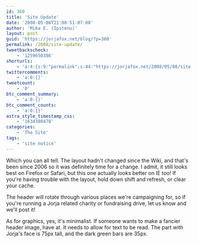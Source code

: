 ```yaml
---
id: 360
title: 'Site Update'
date: '2008-05-08T21:00:51-07:00'
author: 'Mika E. (Ipstenu)'
layout: post
guid: 'https://jorjafox.net/blog/?p=360'
permalink: /2008/site-update/
tweetbackscheck:
    - '1259650386'
shorturls:
    - 'a:4:{s:9:"permalink";s:44:"https://jorjafox.net/2008/05/08/site-update/";s:7:"tinyurl";s:25:"http://tinyurl.com/nmr9e2";s:4:"isgd";s:18:"http://is.gd/534Jw";s:5:"bitly";s:20:"http://bit.ly/7mEMAY";}'
twittercomments:
    - 'a:0:{}'
tweetcount:
    - '0'
btc_comment_summary:
    - 'a:0:{}'
btc_comment_counts:
    - 'a:0:{}'
astra_style_timestamp_css:
    - '1634380478'
categories:
    - 'The Site'
tags:
    - 'site notice'
---
```


Which you can all tell.  The layout hadn't changed since the Wiki, and that's been since 2006 so it was definitely time for a change.  I admit, it still looks best on Firefox or Safari, but this one actually looks better on IE too!  If you're having trouble with the layout, hold down shift and refresh, or clear your cache.

The header will rotate through various places we're campaigning for, so if you're running a Jorja related charity or fundraising drive, let us know and we'll post it!

As for graphics, yes, it's minimalist.  If someone wants to make a fancier header image, have at. It needs to allow for text to be read.  The part with Jorja's face is 75px tall, and the dark green bars are 35px.